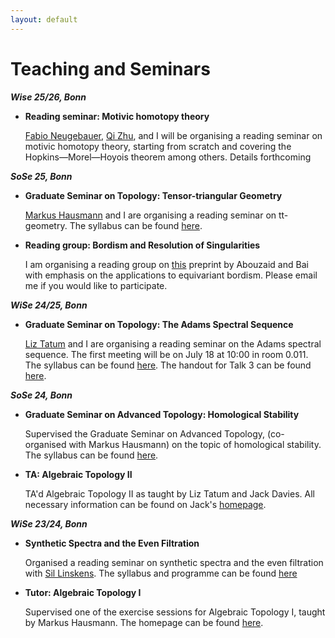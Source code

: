```yaml
---
layout: default
---
```


# Teaching and Seminars

***Wise 25/26, Bonn***

- **Reading seminar: Motivic homotopy theory**
  
  [Fabio Neugebauer](https://fneugebauer.github.io/), [Qi Zhu](https://qizhumath.wixsite.com/math), and I will be organising a reading seminar on motivic homotopy theory, starting from scratch and covering the Hopkins—Morel—Hoyois theorem among others. Details forthcoming

***SoSe 25, Bonn***

- **Graduate Seminar on Topology: Tensor-triangular Geometry**

  [Markus Hausmann](https://www.math.uni-bonn.de/people/hausmann/) and I are organising a reading seminar on tt-geometry. The syllabus can be found [here](./tt_geometry_syllabus.pdf).

- **Reading group: Bordism and Resolution of Singularities**

  I am organising a reading group on [this](https://arxiv.org/pdf/2412.04451) preprint by Abouzaid and Bai with emphasis on the applications to equivariant bordism. Please email me if you would like to participate.

***WiSe 24/25, Bonn***

- **Graduate Seminar on Topology: The Adams Spectral Sequence**

  [Liz Tatum](https://www.math.uni-bonn.de/people/tatum/tatum) and I are organising a reading seminar on the Adams spectral sequence. The first meeting will be on July 18 at 10:00 in room 0.011. The syllabus can be found [here](./Adams_spectral_sequence_syllabus.pdf). The handout for Talk 3 can be found [here](./Talk_3_handout.pdf).

***SoSe 24, Bonn***

- **Graduate Seminar on Advanced Topology: Homological Stability**

  Supervised the Graduate Seminar on Advanced Topology, (co-organised with Markus Hausmann) on the topic of homological stability. The syllabus can be found [here](https://www.math.uni-bonn.de/people/hausmann/Seminar%20Homological%20stability.pdf). 

- **TA: Algebraic Topology II**

  TA'd Algebraic Topology II as taught by Liz Tatum and Jack Davies. All necessary information can be found on Jack's [homepage](https://sites.google.com/view/jackmdavies/teaching?authuser=0).

***WiSe 23/24, Bonn***

- **Synthetic Spectra and the Even Filtration**

  Organised a reading seminar on synthetic spectra and the even filtration with [Sil Linskens](https://www.math.uni-bonn.de/people/linskens/webpage.htmpl). The syllabus and programme can be found [here](https://www.math.uni-bonn.de/people/linskens/Synthetic_syllabus.pdf
  )
- **Tutor: Algebraic Topology I**

  Supervised one of the exercise sessions for Algebraic Topology I, taught by Markus Hausmann. The homepage can be found [here](https://www.math.uni-bonn.de/people/hausmann/AlgTop1).
